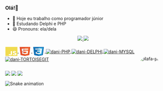 ### Olá!👋



- 🔭 Hoje eu trabalho como programador júnior
- 🌱 Estudando Delphi e PHP
- 😄 Pronouns: ela/dela


<div align="center">
  <a href="https://github.com/danibutelli">
  <img height="180em" src="https://github-readme-stats.vercel.app/api?username=danibutelli&show_icons=true&theme=tokyonight&include_all_commits=true&count_private=true"/>
  <img height="180em" src="https://github-readme-stats.vercel.app/api/top-langs/?username=danibutelli&layout=compact&langs_count=7&theme=tokyonight"/>
</div>
  
<div style="display: inline_block"><br>
  <img align="center" alt="dani-Js" height="30" width="40" src="https://raw.githubusercontent.com/devicons/devicon/master/icons/javascript/javascript-plain.svg">
  <img align="center" alt="dani-HTML" height="30" width="40" src="https://raw.githubusercontent.com/devicons/devicon/master/icons/html5/html5-original.svg">
  <img align="center" alt="dani-CSS" height="30" width="40" src="https://raw.githubusercontent.com/devicons/devicon/master/icons/css3/css3-original.svg">
  <img align="center" alt="dani-PHP" height="50" width="60" src="https://cdn.jsdelivr.net/gh/devicons/devicon/icons/php/php-plain.svg" />
  <img align="center" alt="dani-DELPHI" height="40" width="50" src="https://img.icons8.com/color/48/000000/delphi-ide.png"/>
  <img align="center" alt="dani-MYSQL" height="70" width="80" src="https://cdn.jsdelivr.net/gh/devicons/devicon/icons/mysql/mysql-original-wordmark.svg" />
  <img align="center" alt="dani-TORTOISEGIT" height="60" width="70" src="https://cdn.jsdelivr.net/gh/devicons/devicon/icons/tortoisegit/tortoisegit-original.svg" />
  <img align="right" alt="Rafa-pic" height="150" style="border-radius:50px;"     
  src="https://cdn.discordapp.com/attachments/881729713427591241/909934234075013200/ezgif.com-gif-maker.gif">
  <div> 
  
  ##
 
  <a href="https://instagram.com/butelliani" target="_blank"><img src="https://img.shields.io/badge/-Instagram-%23E4405F?style=for-the-badge&logo=instagram&logoColor=white" target="_blank"></a>
<a href = "mailto:danielabutellidossantos@gmail.com"><img src="https://img.shields.io/badge/-Gmail-%23333?style=for-the-badge&logo=gmail&logoColor=white" target="_blank"></a>
<a href="https://www.linkedin.com/in/daniela-butelli-04840b205" target="_blank"><img src="https://img.shields.io/badge/-LinkedIn-%230077B5?style=for-the-badge&logo=linkedin&logoColor=white" target="_blank"></a> 
 
  ![Snake animation](https://github.com/danibutelli/danibutelli/blob/output/github-contribution-grid-snake.svg)
 
</div>
